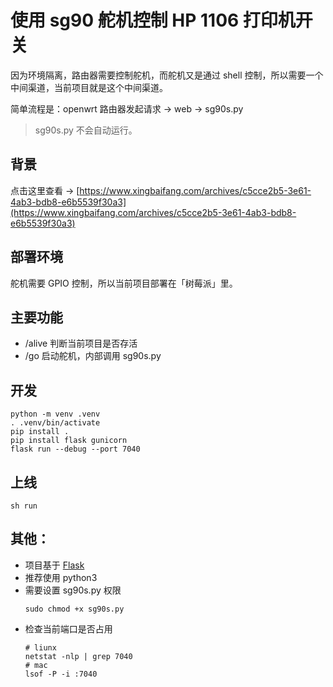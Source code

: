 # 使用 sg90 舵机控制 HP 1106 打印机开关

因为环境隔离，路由器需要控制舵机，而舵机又是通过 shell 控制，所以需要一个中间渠道，当前项目就是这个中间渠道。

简单流程是：openwrt 路由器发起请求 -> web -> sg90s.py

> sg90s.py 不会自动运行。 

## 背景
点击这里查看 -> [https://www.xingbaifang.com/archives/c5cce2b5-3e61-4ab3-bdb8-e6b5539f30a3](https://www.xingbaifang.com/archives/c5cce2b5-3e61-4ab3-bdb8-e6b5539f30a3)

## 部署环境
舵机需要 GPIO 控制，所以当前项目部署在「树莓派」里。


## 主要功能
* /alive 判断当前项目是否存活
* /go 启动舵机，内部调用 sg90s.py

## 开发
```
python -m venv .venv
. .venv/bin/activate
pip install .
pip install flask gunicorn
flask run --debug --port 7040
```

## 上线
```
sh run
```

## 其他：
* 项目基于 [Flask](https://flask.palletsprojects.com/en/3.0.x/installation/#)
* 推荐使用 python3
* 需要设置 sg90s.py 权限
   ```
  sudo chmod +x sg90s.py
  ```
* 检查当前端口是否占用
  ```
  # liunx
  netstat -nlp | grep 7040
  # mac
  lsof -P -i :7040
  ```
